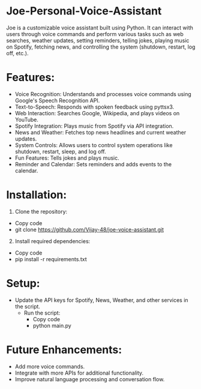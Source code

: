 # Joe-Personal-Voice-Assistant

Joe is a customizable voice assistant built using Python. It can interact with users through voice commands and perform various tasks such as web searches, weather updates, setting reminders, telling jokes, playing music on Spotify, fetching news, and controlling the system (shutdown, restart, log off, etc.).

# Features:

- Voice Recognition: Understands and processes voice commands using Google's Speech Recognition API.
- Text-to-Speech: Responds with spoken feedback using pyttsx3.
- Web Interaction: Searches Google, Wikipedia, and plays videos on YouTube.
- Spotify Integration: Plays music from Spotify via API integration.
- News and Weather: Fetches top news headlines and current weather updates.
- System Controls: Allows users to control system operations like shutdown, restart, sleep, and log off.
- Fun Features: Tells jokes and plays music.
- Reminder and Calendar: Sets reminders and adds events to the calendar.

# Installation:

1. Clone the repository:
  - Copy code
  - git clone https://github.com/Vijay-48/joe-voice-assistant.git
2. Install required dependencies:
  - Copy code
  - pip install -r requirements.txt

# Setup:

- Update the API keys for Spotify, News, Weather, and other services in the script.
  - Run the script:
    - Copy code
    - python main.py
      
# Future Enhancements:

- Add more voice commands.
- Integrate with more APIs for additional functionality.
- Improve natural language processing and conversation flow.

